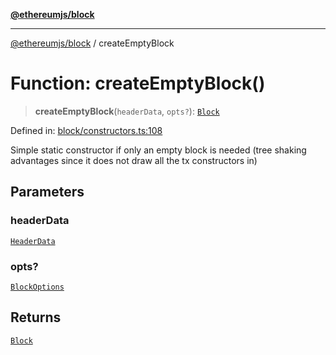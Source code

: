[**@ethereumjs/block**](../README.md)

***

[@ethereumjs/block](../README.md) / createEmptyBlock

# Function: createEmptyBlock()

> **createEmptyBlock**(`headerData`, `opts?`): [`Block`](../classes/Block.md)

Defined in: [block/constructors.ts:108](https://github.com/ethereumjs/ethereumjs-monorepo/blob/master/packages/block/src/block/constructors.ts#L108)

Simple static constructor if only an empty block is needed
(tree shaking advantages since it does not draw all the tx constructors in)

## Parameters

### headerData

[`HeaderData`](../interfaces/HeaderData.md)

### opts?

[`BlockOptions`](../interfaces/BlockOptions.md)

## Returns

[`Block`](../classes/Block.md)
